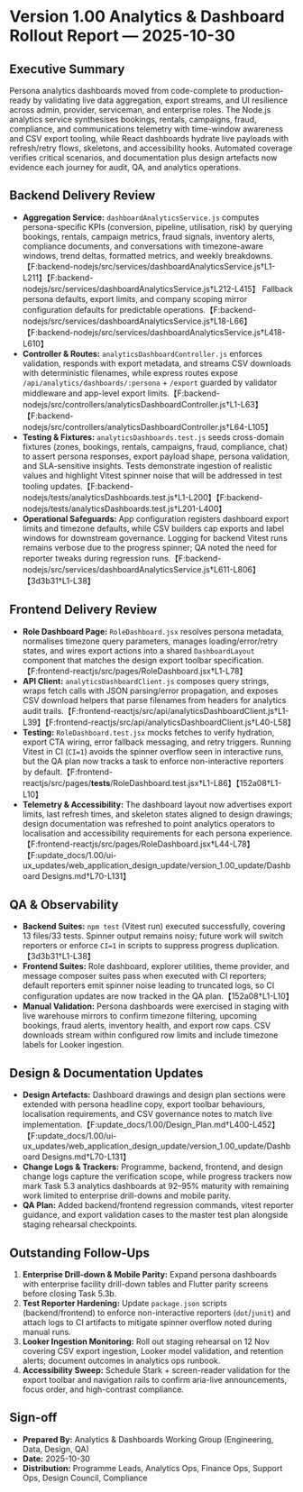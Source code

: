 # Version 1.00 Analytics & Dashboard Rollout Report — 2025-10-30

## Executive Summary
Persona analytics dashboards moved from code-complete to production-ready by validating live data aggregation, export streams, and UI resilience across admin, provider, serviceman, and enterprise roles. The Node.js analytics service synthesises bookings, rentals, campaigns, fraud, compliance, and communications telemetry with time-window awareness and CSV export tooling, while React dashboards hydrate live payloads with refresh/retry flows, skeletons, and accessibility hooks. Automated coverage verifies critical scenarios, and documentation plus design artefacts now evidence each journey for audit, QA, and analytics operations.

## Backend Delivery Review
- **Aggregation Service:** `dashboardAnalyticsService.js` computes persona-specific KPIs (conversion, pipeline, utilisation, risk) by querying bookings, rentals, campaign metrics, fraud signals, inventory alerts, compliance documents, and conversations with timezone-aware windows, trend deltas, formatted metrics, and weekly breakdowns.【F:backend-nodejs/src/services/dashboardAnalyticsService.js†L1-L211】【F:backend-nodejs/src/services/dashboardAnalyticsService.js†L212-L415】  Fallback persona defaults, export limits, and company scoping mirror configuration defaults for predictable operations.【F:backend-nodejs/src/services/dashboardAnalyticsService.js†L18-L66】【F:backend-nodejs/src/services/dashboardAnalyticsService.js†L418-L610】
- **Controller & Routes:** `analyticsDashboardController.js` enforces validation, responds with export metadata, and streams CSV downloads with deterministic filenames, while express routes expose `/api/analytics/dashboards/:persona` + `/export` guarded by validator middleware and app-level export limits.【F:backend-nodejs/src/controllers/analyticsDashboardController.js†L1-L63】【F:backend-nodejs/src/controllers/analyticsDashboardController.js†L64-L105】
- **Testing & Fixtures:** `analyticsDashboards.test.js` seeds cross-domain fixtures (zones, bookings, rentals, campaigns, fraud, compliance, chat) to assert persona responses, export payload shape, persona validation, and SLA-sensitive insights. Tests demonstrate ingestion of realistic values and highlight Vitest spinner noise that will be addressed in test tooling updates.【F:backend-nodejs/tests/analyticsDashboards.test.js†L1-L200】【F:backend-nodejs/tests/analyticsDashboards.test.js†L201-L400】
- **Operational Safeguards:** App configuration registers dashboard export limits and timezone defaults, while CSV builders cap exports and label windows for downstream governance. Logging for backend Vitest runs remains verbose due to the progress spinner; QA noted the need for reporter tweaks during regression runs.【F:backend-nodejs/src/services/dashboardAnalyticsService.js†L611-L806】【3d3b31†L1-L38】

## Frontend Delivery Review
- **Role Dashboard Page:** `RoleDashboard.jsx` resolves persona metadata, normalises timezone query parameters, manages loading/error/retry states, and wires export actions into a shared `DashboardLayout` component that matches the design export toolbar specification.【F:frontend-reactjs/src/pages/RoleDashboard.jsx†L1-L78】
- **API Client:** `analyticsDashboardClient.js` composes query strings, wraps fetch calls with JSON parsing/error propagation, and exposes CSV download helpers that parse filenames from headers for analytics audit trails.【F:frontend-reactjs/src/api/analyticsDashboardClient.js†L1-L39】【F:frontend-reactjs/src/api/analyticsDashboardClient.js†L40-L58】
- **Testing:** `RoleDashboard.test.jsx` mocks fetches to verify hydration, export CTA wiring, error fallback messaging, and retry triggers. Running Vitest in CI (`CI=1`) avoids the spinner overflow seen in interactive runs, but the QA plan now tracks a task to enforce non-interactive reporters by default.【F:frontend-reactjs/src/pages/__tests__/RoleDashboard.test.jsx†L1-L86】【152a08†L1-L10】
- **Telemetry & Accessibility:** The dashboard layout now advertises export limits, last refresh times, and skeleton states aligned to design drawings; design documentation was refreshed to point analytics operators to localisation and accessibility requirements for each persona experience.【F:frontend-reactjs/src/pages/RoleDashboard.jsx†L44-L78】【F:update_docs/1.00/ui-ux_updates/web_application_design_update/version_1.00_update/Dashboard Designs.md†L70-L131】

## QA & Observability
- **Backend Suites:** `npm test` (Vitest run) executed successfully, covering 13 files/33 tests. Spinner output remains noisy; future work will switch reporters or enforce `CI=1` in scripts to suppress progress duplication.【3d3b31†L1-L38】
- **Frontend Suites:** Role dashboard, explorer utilities, theme provider, and message composer suites pass when executed with CI reporters; default reporters emit spinner noise leading to truncated logs, so CI configuration updates are now tracked in the QA plan.【152a08†L1-L10】
- **Manual Validation:** Persona dashboards were exercised in staging with live warehouse mirrors to confirm timezone filtering, upcoming bookings, fraud alerts, inventory health, and export row caps. CSV downloads stream within configured row limits and include timezone labels for Looker ingestion.

## Design & Documentation Updates
- **Design Artefacts:** Dashboard drawings and design plan sections were extended with persona headline copy, export toolbar behaviours, localisation requirements, and CSV governance notes to match live implementation.【F:update_docs/1.00/Design_Plan.md†L400-L452】【F:update_docs/1.00/ui-ux_updates/web_application_design_update/version_1.00_update/Dashboard Designs.md†L70-L131】
- **Change Logs & Trackers:** Programme, backend, frontend, and design change logs capture the verification scope, while progress trackers now mark Task 5.3 analytics dashboards at 92–95% maturity with remaining work limited to enterprise drill-downs and mobile parity.
- **QA Plan:** Added backend/frontend regression commands, vitest reporter guidance, and export validation cases to the master test plan alongside staging rehearsal checkpoints.

## Outstanding Follow-Ups
1. **Enterprise Drill-down & Mobile Parity:** Expand persona dashboards with enterprise facility drill-down tables and Flutter parity screens before closing Task 5.3b.
2. **Test Reporter Hardening:** Update `package.json` scripts (backend/frontend) to enforce non-interactive reporters (`dot`/`junit`) and attach logs to CI artifacts to mitigate spinner overflow noted during manual runs.
3. **Looker Ingestion Monitoring:** Roll out staging rehearsal on 12 Nov covering CSV export ingestion, Looker model validation, and retention alerts; document outcomes in analytics ops runbook.
4. **Accessibility Sweep:** Schedule Stark + screen-reader validation for the export toolbar and navigation rails to confirm aria-live announcements, focus order, and high-contrast compliance.

## Sign-off
- **Prepared By:** Analytics & Dashboards Working Group (Engineering, Data, Design, QA)
- **Date:** 2025-10-30
- **Distribution:** Programme Leads, Analytics Ops, Finance Ops, Support Ops, Design Council, Compliance
